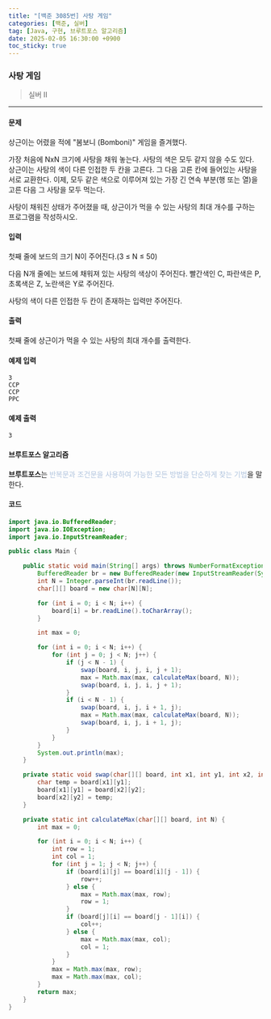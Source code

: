 ```yaml
---
title: "[백준 3085번] 사탕 게임"
categories: [백준, 실버]
tag: [Java, 구현, 브루트포스 알고리즘]
date: 2025-02-05 16:30:00 +0900
toc_sticky: true
---
```

### 사탕 게임
> 실버 II

***

#### 문제
상근이는 어렸을 적에 "봄보니 (Bomboni)" 게임을 즐겨했다.

가장 처음에 NxN 크기에 사탕을 채워 놓는다. 사탕의 색은 모두 같지 않을 수도 있다. 상근이는 사탕의 색이 다른 인접한 두 칸을 고른다. 그 다음 고른 칸에 들어있는 사탕을 서로 교환한다. 이제, 모두 같은 색으로 이루어져 있는 가장 긴 연속 부분(행 또는 열)을 고른 다음 그 사탕을 모두 먹는다.

사탕이 채워진 상태가 주어졌을 때, 상근이가 먹을 수 있는 사탕의 최대 개수를 구하는 프로그램을 작성하시오.

#### 입력
첫째 줄에 보드의 크기 N이 주어진다.(3 ≤ N ≤ 50)

다음 N개 줄에는 보드에 채워져 있는 사탕의 색상이 주어진다. 빨간색인 C, 파란색은 P, 초록색은 Z, 노란색은 Y로 주어진다.

사탕의 색이 다른 인접한 두 칸이 존재하는 입력만 주어진다.

#### 출력
첫째 줄에 상근이가 먹을 수 있는 사탕의 최대 개수를 출력한다.

#### 예제 입력
```
3
CCP
CCP
PPC
```

#### 예제 출력
```
3
```

#### 브루트포스 알고리즘
**브루트포스**는 <font color='#b0c4de'> 반복문과 조건문을 사용하여 가능한 모든 방법을 단순하게 찾는 기법</font>을 말한다.

#### 코드
```java
import java.io.BufferedReader;
import java.io.IOException;
import java.io.InputStreamReader;

public class Main {

    public static void main(String[] args) throws NumberFormatException, IOException {
        BufferedReader br = new BufferedReader(new InputStreamReader(System.in));
        int N = Integer.parseInt(br.readLine());
        char[][] board = new char[N][N];

        for (int i = 0; i < N; i++) {
            board[i] = br.readLine().toCharArray();
        }

        int max = 0;

        for (int i = 0; i < N; i++) {
            for (int j = 0; j < N; j++) {
                if (j < N - 1) {
                    swap(board, i, j, i, j + 1);
                    max = Math.max(max, calculateMax(board, N));
                    swap(board, i, j, i, j + 1);
                }
                if (i < N - 1) {
                    swap(board, i, j, i + 1, j);
                    max = Math.max(max, calculateMax(board, N));
                    swap(board, i, j, i + 1, j);
                }
            }
        }
        System.out.println(max);
    }

    private static void swap(char[][] board, int x1, int y1, int x2, int y2) {
        char temp = board[x1][y1];
        board[x1][y1] = board[x2][y2];
        board[x2][y2] = temp;
    }

    private static int calculateMax(char[][] board, int N) {
        int max = 0;

        for (int i = 0; i < N; i++) {
            int row = 1;
            int col = 1;
            for (int j = 1; j < N; j++) {
                if (board[i][j] == board[i][j - 1]) {
                    row++;
                } else {
                    max = Math.max(max, row);
                    row = 1;
                }
                if (board[j][i] == board[j - 1][i]) {
                    col++;
                } else {
                    max = Math.max(max, col);
                    col = 1;
                }
            }
            max = Math.max(max, row);
            max = Math.max(max, col);
        }
        return max;
    }
}
```

